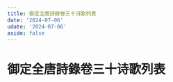 ```yaml
---
title: 御定全唐詩錄卷三十诗歌列表
date: '2024-07-06'
udate: '2024-07-06'
aside: false
---
```

# 御定全唐詩錄卷三十诗歌列表

<PoemList :list="poems" :authorMap="authorMap" :chapternum="30" />

<script setup>
const chapter = '卷三十';
import poems from '/data/qtsl/卷三十/poems.json'
import authorMap from '/data/qtsl/卷三十/author.json'
</script>
